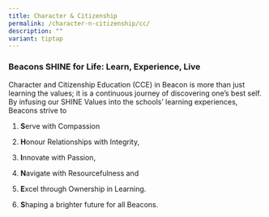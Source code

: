 ```yaml
---
title: Character & Citizenship
permalink: /character-n-citizenship/cc/
description: ""
variant: tiptap
---
```

<h3>Beacons SHINE for Life:  Learn,  Experience,  Live</h3>
<p>Character and Citizenship Education (CCE) in Beacon is more than just
learning the values; it is a continuous journey of discovering one’s best
self. By infusing our SHINE Values into the schools’ learning experiences,
Beacons strive to</p>
<ol data-tight="true" class="tight">
<li>
<p><strong>S</strong>erve with Compassion</p>
</li>
<li>
<p><strong>H</strong>onour Relationships with Integrity,</p>
</li>
<li>
<p><strong>I</strong>nnovate with Passion,</p>
</li>
<li>
<p><strong>N</strong>avigate with Resourcefulness and</p>
</li>
<li>
<p><strong>E</strong>xcel through Ownership in Learning.</p>
</li>
<li>
<p><strong>S</strong>haping a brighter future for all Beacons.</p>
</li>
</ol>
<p></p>